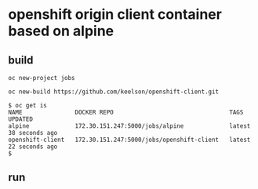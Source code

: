 # openshift origin client container based on alpine

## build

```
oc new-project jobs
```

```
oc new-build https://github.com/keelson/openshift-client.git 
```

```
$ oc get is
NAME               DOCKER REPO                                 TAGS      UPDATED
alpine             172.30.151.247:5000/jobs/alpine             latest    38 seconds ago
openshift-client   172.30.151.247:5000/jobs/openshift-client   latest    22 seconds ago
$ 
```

## run

